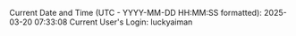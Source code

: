 Current Date and Time (UTC - YYYY-MM-DD HH:MM:SS formatted): 2025-03-20 07:33:08
Current User's Login: luckyaiman
